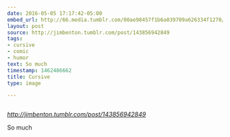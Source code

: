 ```yaml
---
date: 2016-05-05 17:17:42-05:00
embed_url: http://66.media.tumblr.com/00ae98457f1b6a039709a626334f1270/tumblr_o6o6fp0fYF1qadrooo1_500.png
layout: post
source: http://jimbenton.tumblr.com/post/143856942849
tags:
- cursive
- comic
- humor
text: So much
timestamp: 1462486662
title: Cursive
type: image

---
```

<img src="http://66.media.tumblr.com/00ae98457f1b6a039709a626334f1270/tumblr_o6o6fp0fYF1qadrooo1_500.png" alt="" />

<cite>http://jimbenton.tumblr.com/post/143856942849</cite>

So much